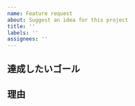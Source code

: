 ```yaml
---
name: Feature request
about: Suggest an idea for this project
title: ''
labels: ''
assignees: ''
---
```


## 達成したいゴール

## 理由
